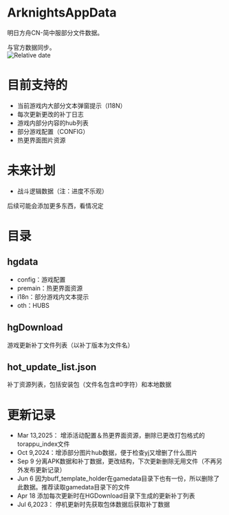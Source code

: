 # ArknightsAppData

明日方舟CN-简中服部分文件数据。

与官方数据同步。<br/>
![Relative date](https://img.shields.io/date/1750751993?label=Gamedata&nbsp;Updated)

# 目前支持的
- 当前游戏内大部分文本弹窗提示（I18N）
- 每次更新更改的补丁日志
- 游戏内部分内容的hub列表
- 部分游戏配置（CONFIG）
- 热更界面图片资源

# 未来计划
- 战斗逻辑数据（注：进度不乐观）


后续可能会添加更多东西，看情况定

# 目录

## hgdata 
 - config：游戏配置
 - premain：热更界面资源
 - i18n：部分游戏内文本提示
 - oth：HUBS
 
## hgDownload
 游戏更新补丁文件列表（以补丁版本为文件名）

## hot_update_list.json
 补丁资源列表，包括安装包（文件名包含#0字符）和本地数据
 
# 更新记录
 - Mar 13,2025： 增添活动配置＆热更界面资源，删除已更改打包格式的torappu_index文件
 - Oct 9,2024：增添部分图片hub数据，便于检查yj又增删了什么图片
 - Sep 9 分离APK数据和补丁数据，更改结构，下次更新删除无用文件（不再另外发布更新记录）
 - Jun 6 因为buff_template_holder在gamedata目录下也有一份，所以删除了此数据。推荐读取gamedata目录下的文件
 - Apr 18 添加每次更新时在HGDownload目录下生成的更新补丁列表
 - Jul 6,2023： 停机更新时先获取包体数据后获取补丁数据
